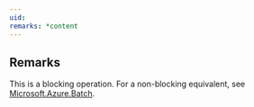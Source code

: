 ```yaml
---
uid: 
remarks: *content
---
```

## Remarks  
 This is a blocking operation.  For a non-blocking equivalent, see [Microsoft.Azure.Batch](assetId:///N:Microsoft.Azure.Batch?qualifyHint=False&autoUpgrade=True).